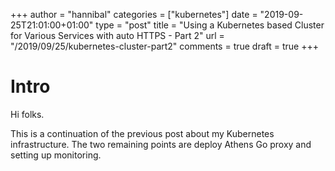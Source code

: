 +++
author = "hannibal"
categories = ["kubernetes"]
date = "2019-09-25T21:01:00+01:00"
type = "post"
title = "Using a Kubernetes based Cluster for Various Services with auto HTTPS - Part 2"
url = "/2019/09/25/kubernetes-cluster-part2"
comments = true
draft = true
+++

# Intro

Hi folks.

This is a continuation of the previous post about my Kubernetes infrastructure. The two remaining points are deploy Athens Go proxy and setting up monitoring.